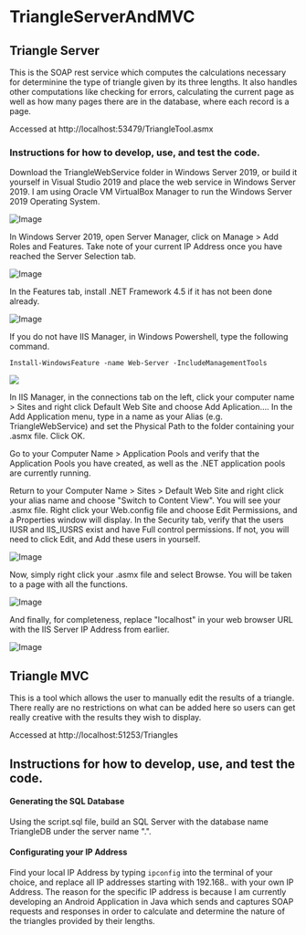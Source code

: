 # TriangleServerAndMVC

## Triangle Server

This is the SOAP rest service which computes the calculations necessary for determinine the type of triangle given by its three lengths. It also handles other computations like checking for errors, calculating the current page as well as how many pages there are in the database, where each record is a page.

Accessed at http://localhost:53479/TriangleTool.asmx

### Instructions for how to develop, use, and test the code.

Download the TriangleWebService folder in Windows Server 2019, or build it yourself in Visual Studio 2019 and place the web service in Windows Server 2019. I am using Oracle VM VirtualBox Manager to run the Windows Server 2019 Operating System.

![Image](https://i.imgur.com/ElnFZ93.png)

In Windows Server 2019, open Server Manager, click on Manage > Add Roles and Features. Take note of your current IP Address once you have reached the Server Selection tab.

![Image](https://i.imgur.com/hvLPVdg.png)


In the Features tab, install .NET Framework 4.5 if it has not been done already. 

![Image](https://i.imgur.com/wfxW9mp.png)

If you do not have IIS Manager, in Windows Powershell, type the following command.

`Install-WindowsFeature -name Web-Server -IncludeManagementTools`

![](https://i.imgur.com/oFbL2SR.png)

In IIS Manager, in the connections tab on the left, click your computer name > Sites and right click Default Web Site and choose Add Aplication.... In the Add Application menu, type in a name as your Alias (e.g. TriangleWebService) and set the Physical Path to the folder containing your .asmx file. Click OK. 

Go to your Computer Name > Application Pools and verify that the Application Pools you have created, as well as the .NET application pools are currently running. 

Return to your Computer Name > Sites > Default Web Site and right click your alias name and choose "Switch to Content View". You will see your .asmx file. Right click your Web.config file and choose Edit Permissions, and a Properties window will display. In the Security tab, verify that the users IUSR and IIS_IUSRS exist and have Full control permissions. If not, you will need to click Edit, and Add these users in yourself.

![Image](https://i.imgur.com/71GGVET.png)

Now, simply right click your .asmx file and select Browse. You will be taken to a page with all the functions. 

![Image](https://i.imgur.com/RHylCv3.png)

And finally, for completeness, replace "localhost" in your web browser URL with the IIS Server IP Address from earlier.

![Image](https://i.imgur.com/YRo3Zd1.png)



## Triangle MVC

This is a tool which allows the user to manually edit the results of a triangle. There really are no restrictions on what can be added here so users can get really creative with the results they wish to display.

Accessed at http://localhost:51253/Triangles

## Instructions for how to develop, use, and test the code.

#### Generating the SQL Database

Using the script.sql file, build an SQL Server with the database name TriangleDB under the server name ".".

#### Configurating your IP Address

Find your local IP Address by typing `ipconfig` into the terminal of your choice, and replace all IP addresses starting with 192.168.*.* with your own IP Address. The reason for the specific IP address is because I am currently developing an Android Application in Java which sends and captures SOAP requests and responses in order to calculate and determine the nature of the triangles provided by their lengths.
